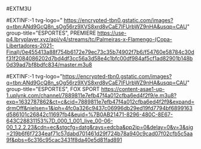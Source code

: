 #EXTM3U

#EXTINF:-1 tvg-logo=" 
https://encrypted-tbn0.gstatic.com/images?q=tbn:ANd9GcQ8n_sOg56rz9XVS8xrd8vCaE7IFUrbWZ9nHA&usqp=CAU" group-title="ESPORTES", PREMIERE
https://use-p4.lbryplayer.xyz/api/v4/streams/tc/Palmeiras-x-Flamengo-(Copa-Libertadores-2021-Final)/0e455413a88f754b6172e79ec73c35b74902f7b6/f54760e58784c30df31f2084086202d7bd4df3cc56a3d58e4c1bfc00df984af5cf1ad82901b148b0d39ad7bf8bdfc834/master.m3u8

#EXTINF:-1 tvg-logo="https://encrypted-tbn0.gstatic.com/images?q=tbn:ANd9GcQ8n_sOg56rz9XVS8xrd8vCaE7IFUrbWZ9nHA&usqp=CAU" group-title="ESPORTES", FOX SPORT
https://content-asae1-up-1.uplynk.com/channel/7889811e7efb47f4a012cfba6ed4f2f9/e.m3u8?exp=1632787862&ct=c&cid=7889811e7efb47f4a012cfba6ed4f2f9&expand=drmOff&nielsen=1&iph=4fc0a326c9437c06996db29ed19fd7794bf6899163d586101c26842c11697fb4&euid=%7B0AB21471-8296-480C-8E67-643C28831153%7D_000_1_001_live_00-06-00_1.2.2.23&cdn=ec&stgcfg=datg&rays=edcba&pp2ip=0&delay=0&v=3&sig=219b6f6f7234eaf71c57dabd701461d29f724b78a940c9cad07f02cfb5c5aa9f&pbs=6c316c95cac3431f8da40e5d81fad891
